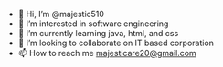 - 👋 Hi, I’m @majestic510
- 👀 I’m interested in software engineering
- 🌱 I’m currently learning java, html, and css
- 💞️ I’m looking to collaborate on IT based corporation
- 📫 How to reach me majesticare20@gmail.com

<!---
majestic510/majestic510 is a ✨ special ✨ repository because its `README.md` (this file) appears on your GitHub profile.
You can click the Preview link to take a look at your changes.
--->
